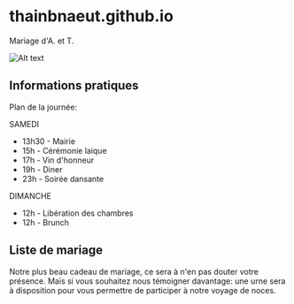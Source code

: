 # thainbnaeut.github.io
Mariage d'A. et T.

![Alt text](/ch.jpg?raw=true "Title")

## Informations pratiques

Plan de la journée:

SAMEDI
- 13h30 - Mairie 
- 15h - Cérémonie laique
- 17h - Vin d'honneur
- 19h - Diner
- 23h - Soirée dansante 

DIMANCHE
- 12h - Libération des chambres
- 12h - Brunch

## Liste de mariage
Notre plus beau cadeau de mariage, ce sera à n'en pas douter votre présence. Mais si vous souhaitez nous témoigner davantage: une urne sera à disposition pour vous permettre de participer à notre voyage de noces. 
